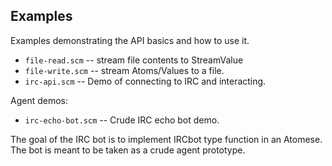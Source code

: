 Examples
--------
Examples demonstrating the API basics and how to use it.

* `file-read.scm` -- stream file contents to StreamValue
* `file-write.scm` -- stream Atoms/Values to a file.
* `irc-api.scm` -- Demo of connecting to IRC and interacting.

Agent demos:
* `irc-echo-bot.scm` -- Crude IRC echo bot demo.

The goal of the IRC bot is to implement IRCbot type function
in an Atomese. The bot is meant to be taken as a crude agent
prototype.

